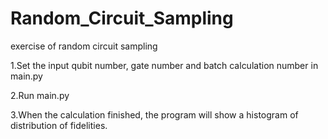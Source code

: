 # Random_Circuit_Sampling
exercise of random circuit sampling

1.Set the input qubit number, gate number and batch calculation number in main.py

2.Run main.py

3.When the calculation finished, the program will show a histogram of distribution of fidelities.